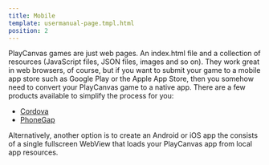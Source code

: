 ```yaml
---
title: Mobile
template: usermanual-page.tmpl.html
position: 2
---
```


PlayCanvas games are just web pages. An index.html file and a collection of resources (JavaScript files, JSON files, images and so on). They work great in web browsers, of course, but if you want to submit your game to a mobile app store such as Google Play or the Apple App Store, then you somehow need to convert your PlayCanvas game to a native app. There are a few products available to simplify the process for you:

* [Cordova][1]
* [PhoneGap][2]

Alternatively, another option is to create an Android or iOS app the consists of a single fullscreen WebView that loads your PlayCanvas app from local app resources.

[1]: https://cordova.apache.org/
[2]: https://phonegap.com/
